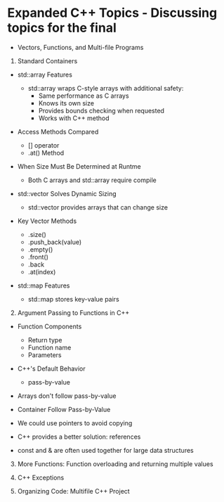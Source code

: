 # Expanded C++ Topics - Discussing topics for the final
  - Vectors, Functions, and Multi-file Programs

1. Standard Containers

* std::array Features
  - std::array wraps C-style arrays with additional safety:
    - Same performance as C arrays
    - Knows its own size
    - Provides bounds checking when requested
    - Works with C++ method
   
* Access Methods Compared
  - [] operator
  - .at() Method
 
* When Size Must Be Determined at Runtme
  -  Both C arrays and std::array require compile
 
* std::vector Solves Dynamic Sizing
  - std::vector provides arrays that can change size
 
* Key Vector Methods
  - .size()
  - .push_back(value)
  - .empty()
  - .front()
  - .back
  - .at(index)
 
* std::map Features
  - std::map stores key-value pairs

2. Argument Passing to Functions in C++

* Function Components
  - Return type
  - Function name
  - Parameters
 
* C++'s Default Behavior
  - pass-by-value
 
* Arrays don't follow pass-by-value

* Container Follow Pass-by-Value

* We could use pointers to avoid copying

* C++ provides a better solution: references

* const and & are often used together for large data structures

3. More Functions: Function overloading and returning multiple values

4. C++ Exceptions

5. Organizing Code: Multifile C++ Project

